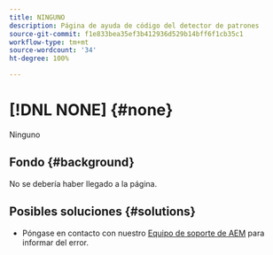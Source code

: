 ```yaml
---
title: NINGUNO
description: Página de ayuda de código del detector de patrones
source-git-commit: f1e833bea35ef3b412936d529b14bff6f1cb35c1
workflow-type: tm+mt
source-wordcount: '34'
ht-degree: 100%

---
```



# [!DNL NONE] {#none}

Ninguno

## Fondo {#background}

No se debería haber llegado a la página.

## Posibles soluciones {#solutions}

* Póngase en contacto con nuestro [Equipo de soporte de AEM](https://helpx.adobe.com/es/enterprise/using/support-for-experience-cloud.html) para informar del error.
